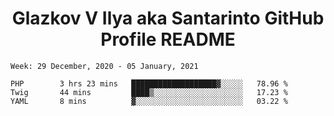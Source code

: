 <h1 align="center">Glazkov V Ilya aka Santarinto GitHub Profile README</h1>

<!--START_SECTION:waka-->
```text
Week: 29 December, 2020 - 05 January, 2021

PHP        3 hrs 23 mins   ███████████████████▓░░░░░   78.96 % 
Twig       44 mins         ████▒░░░░░░░░░░░░░░░░░░░░   17.23 % 
YAML       8 mins          ▓░░░░░░░░░░░░░░░░░░░░░░░░   03.22 % 
```
<!--END_SECTION:waka-->